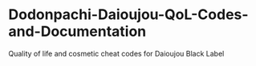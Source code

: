 # Dodonpachi-Daioujou-QoL-Codes-and-Documentation
Quality of life and cosmetic cheat codes for Daioujou Black Label

